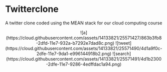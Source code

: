 # Twitterclone
A twitter clone coded using the MEAN stack for our cloud computing course

<center>
![a](https://cloud.githubusercontent.com/assets/14133821/25571427/863b3fb8-2dfd-11e7-932a-b7292e7dad8c.png)
![tweet](https://cloud.githubusercontent.com/assets/14133821/25571490/4d1a9f0c-2dfe-11e7-9da1-e996144918b2.png)
![search](https://cloud.githubusercontent.com/assets/14133821/25571491/4d1b2300-2dfe-11e7-9286-4edffdac1a94.png)
